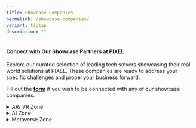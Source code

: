 ```yaml
---
title: Showcase Companies
permalink: /showcase-companies/
variant: tiptap
description: ""
---
```

<h4>Connect with Our Showcase Partners at PIXEL</h4>
<p></p>
<p>Explore our curated selection of leading tech solvers showcasing their
real world solutions at PIXEL. These companies are ready to address your
specific challenges and propel your business forward.</p>
<p>Fill out the <strong><a href="https://form.gov.sg/666287f0a5035a6fe2d176ee" rel="noopener noreferrer nofollow" target="_blank">form</a></strong> if
you wish to be connected with any of our showcase companies.</p>
<p></p>
<div data-type="detailGroup" class="isomer-accordion isomer-accordion-white">
<details class="isomer-details">
<summary>AR/ VR Zone</summary>
<div data-type="detailsContent" class="isomer-details-content">
<table style="minWidth: 50px">
<colgroup>
<col>
<col>
</colgroup>
<tbody>
<tr>
<th rowspan="1" colspan="1">
<p>&lt;logo&gt;</p>
</th>
<th rowspan="1" colspan="1">
<p><u>Alo VR</u>
</p>
<p>xxx</p>
<p></p>
<p><a href="http://www.alo.health/" rel="noopener noreferrer nofollow" target="_blank"><u>www.alo.health</u></a>&nbsp;&nbsp;</p>
</th>
</tr>
<tr>
<td rowspan="1" colspan="1">
<p></p>
<div class="isomer-image-wrapper">
<img style="width: 100%" height="auto" width="100%" alt="" src="/images/Untitled_design__3_.png">
</div>
</td>
<td rowspan="1" colspan="1">
<p><strong><u>Alo Vr</u></strong>
</p>
<p>ALO XR harnesses immersive technologies to help older adults thrive, developing
AR/VR solutions to enhance healthspan and unlock human potential.</p>
<p><strong><a rel="noopener noreferrer nofollow" target="_blank">www.alo.health</a></strong>
</p>
</td>
</tr>
<tr>
<td rowspan="1" colspan="1">
<p></p>
<p></p>
<div class="isomer-image-wrapper">
<img style="width: 100%" height="auto" width="100%" alt="" src="/images/Untitled__800_x_800_px_.png">
</div>
</td>
<td rowspan="1" colspan="1">
<p><strong><u>Augmenteed</u></strong>
</p>
<p>Augmenteed allows industrial companies to digitise their procedures within
hours, eliminates the need for time-consuming codes, and deploy mobile
applications to field technicians for maintenance, repair, operations,
inspection, training, and remote support.&nbsp;</p>
<p><strong><a href="http://www.augmenteed.tech/" rel="noopener noreferrer nofollow" target="_blank"><u>www.augmenteed.tech</u></a>&nbsp;</strong>&nbsp;</p>
</td>
</tr>
<tr>
<td rowspan="1" colspan="1">
<p></p>
</td>
<td rowspan="1" colspan="1">
<p><strong><u>SERIAL CO_</u></strong>
</p>
<p>SERIAL CO_ is a creative technology studio envisioning a world where immersive
experiences transform the way people learn, work, and interact with each
other.</p>
<p><strong><a rel="noopener noreferrer nofollow" target="_blank">www.serial.sg</a></strong>
</p>
</td>
</tr>
<tr>
<td rowspan="1" colspan="1">
<p></p>
</td>
<td rowspan="1" colspan="1">
<p></p>
</td>
</tr>
</tbody>
</table>
<p></p>
</div>
</details>
<details class="isomer-details">
<summary>AI Zone</summary>
<div data-type="detailsContent" class="isomer-details-content">
<table style="minWidth: 50px">
<colgroup>
<col>
<col>
</colgroup>
<tbody>
<tr>
<th rowspan="1" colspan="1">
<p>&lt;logo&gt;</p>
</th>
<th rowspan="1" colspan="1">
<p><strong><u>Ailytics</u></strong>
</p>
<p></p>
<p>Ailytics is a spin-off from 2 years of research development with HDB and
AISG that provides video analytics solutions for safety and productivity
monitoring in industrial sectors.</p>
<p>&nbsp;</p>
<p><a href="https://ailytics.ai/" rel="noopener noreferrer nofollow" target="_blank"><u>https://ailytics.ai/</u></a>&nbsp;</p>
</th>
</tr>
<tr>
<td rowspan="1" colspan="1">
<p><u>&lt;logo&gt;</u>
</p>
</td>
<td rowspan="1" colspan="1">
<p><strong><u>Ailytics</u></strong>
</p>
<p></p>
<p>Ailytics helps industrial companies improve safety and maximise productivity
by providing video analytics solutions for safety and productivity monitoring.</p>
<p><strong><a rel="noopener noreferrer nofollow" target="_blank">https://ailytics.ai/</a></strong>
</p>
</td>
</tr>
<tr>
<td rowspan="1" colspan="1">
<p></p>
</td>
<td rowspan="1" colspan="1">
<p></p>
</td>
</tr>
<tr>
<td rowspan="1" colspan="1">
<p></p>
</td>
<td rowspan="1" colspan="1">
<p></p>
</td>
</tr>
<tr>
<td rowspan="1" colspan="1">
<p></p>
</td>
<td rowspan="1" colspan="1">
<p></p>
</td>
</tr>
</tbody>
</table>
</div>
</details>
<details class="isomer-details">
<summary>Metaverse Zone</summary>
<div data-type="detailsContent" class="isomer-details-content">
<p>Table</p>
<table style="minWidth: 50px">
<colgroup>
<col>
<col>
</colgroup>
<tbody>
<tr>
<th rowspan="1" colspan="1">
<p>&lt;logo&gt;</p>
</th>
<th rowspan="1" colspan="1">
<p><u>Objective Experience</u>
</p>
<p></p>
<p>Objective Experience, the leading eye tracking experts in Southeast Asia,
empowers businesses to gain a competitive edge by understanding customers'
unconscious behaviours and preferences.&nbsp;</p>
<p></p>
<p><a href="http://www.objectiveexperience.com/" rel="noopener noreferrer nofollow" target="_blank"><u>http://www.objectiveexperience.com/</u></a>
</p>
</th>
</tr>
<tr>
<td rowspan="1" colspan="1">
<p>&lt;logo&gt;</p>
</td>
<td rowspan="1" colspan="1">
<p><strong><u>Smobler</u></strong>
</p>
<p></p>
<p>Smobler Studios is a turnkey metaverse architect headquartered in Singapore
with a strong emphasis on blockchain based gaming, event production, outreach
and education. Smobler has created a suite of world’s first such as a metaverse
wedding, Tools of Rock concert venue and a disability park with SG Enable.&nbsp;</p>
<p></p>
<p><strong><a href="https://smobler.io/" rel="noopener noreferrer nofollow" target="_blank"><u>https://smobler.io</u></a>&nbsp;</strong>
</p>
</td>
</tr>
<tr>
<td rowspan="1" colspan="1">
<p></p>
</td>
<td rowspan="1" colspan="1">
<p><strong><u>Xctuality</u></strong>
</p>
<p></p>
<p>Xctuality is a Singapore-based immersive technology company building towards
spatial computing that is helping to reverse climate change by pioneering
the future of urban lifestyle.&nbsp;&nbsp;&nbsp;&nbsp;</p>
<p></p>
<p><strong><a href="https://xctuality.com/" rel="noopener noreferrer nofollow" target="_blank"><u>https://xctuality.com</u></a>&nbsp;</strong>
</p>
</td>
</tr>
</tbody>
</table>
</div>
</details>
</div>
<p></p>